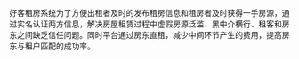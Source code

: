 好客租房系统为了方便出租者及时的发布租房信息和租房者及时获得一手房源，通过实名认证两方信息，解决房屋租赁过程中虚假房源泛滥、黑中介横行、租客和房东之间缺乏信任问题。同时平台通过房东直租，减少中间环节产生的费用，提高房东与租户匹配的成功率。